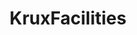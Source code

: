 ---
title: KruxFacilities
layout: default
permalink: /facilities/
background: "/images/backgrounds/background-04.jpg"
---